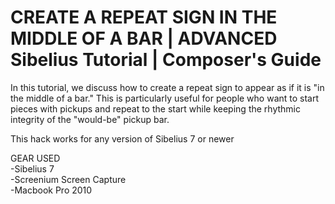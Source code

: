 # CREATE A REPEAT SIGN IN THE MIDDLE OF A BAR | ADVANCED Sibelius Tutorial | Composer's Guide

In this tutorial, we discuss how to create a repeat sign to appear as if it is "in the middle of a bar." This is particularly useful for people who want to start pieces with pickups and repeat to the start while keeping the rhythmic integrity of the "would-be" pickup bar. 

This hack works for any version of Sibelius 7 or newer

GEAR USED  
-Sibelius 7  
-Screenium Screen Capture  
-Macbook Pro 2010  

